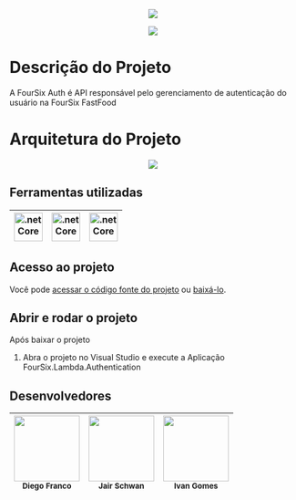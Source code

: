
<p align="center">
   <img src="https://github.com/Schwaaan/fiap-fast-food/assets/11160318/939444af-f72e-4d5e-a73c-efdf19e66aef"/>
</p>
<p align="center">
   <img src="http://img.shields.io/static/v1?label=STATUS&message=EM%20DESENVOLVIMENTO&color=RED&style=for-the-badge" #vitrinedev/>
</p>

# Descrição do Projeto
A FourSix Auth é API responsável pelo gerenciamento de autenticação do usuário na FourSix FastFood

# Arquitetura do Projeto
<p align="center">
   <img src="https://github.com/Schwaaan/fiap-fast-food/assets/11160318/acdbca2c-a7de-433d-ac02-f3bd05aa1495"/>
</p>

## Ferramentas utilizadas
| <a href="https://learn.microsoft.com/pt-br/dotnet/" target="_blank"> <img src="https://github.com/Schwaaan/fiap-fast-food/assets/11160318/2d89d325-9f3d-4920-b496-dfdc9ff5ded7" alt=".netCore" height="50" /></a> | <a href="https://docs.aws.amazon.com/lambda/" target="_blank"><img src="https://github.com/Schwaaan/fiap-fast-food/assets/11160318/d30d9e2e-ff2a-4516-bdd0-a287a7326fc5" alt=".netCore"  height="50"/></a> | <a href="https://docs.aws.amazon.com/cognito/" target="_blank"> <img src="https://github.com/Schwaaan/fiap-fast-food/assets/11160318/3a59c0db-b4f0-45bc-93d9-72f3489c00d8" alt=".netCore" height="50"/></a> 
| :---: | :---: | :---: 
## Acesso ao projeto

Você pode [acessar o código fonte do projeto](https://github.com/Schwaaan/fiap-fast-food) ou [baixá-lo](https://github.com/Schwaaan/fiap-fast-food/archive/refs/heads/main.zip).

## Abrir e rodar o projeto

Após baixar o projeto
1. Abra o projeto no Visual Studio e execute a Aplicação FourSix.Lambda.Authentication

## Desenvolvedores

| <img src="https://github.com/Schwaaan/fiap-fast-food/assets/11160318/09d0e2ab-4d4d-4874-af77-404e5cd1cd6c" width=115><br><sub>Diego Franco</sub> |  <img src="https://github.com/Schwaaan/fiap-fast-food/assets/11160318/b1ce0748-d58e-464a-ad44-1a8a6b6f82a6" width=115><br><sub>Jair Schwan</sub> | <img src="https://github.com/Schwaaan/fiap-fast-food/assets/11160318/80c49cda-1d54-4c76-b7d4-020fac25027f" width=115><br><sub>Ivan Gomes</sub> |
| :---: | :---: | :---:
